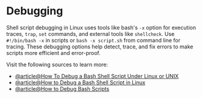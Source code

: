 # Debugging

Shell script debugging in Linux uses tools like bash's `-x` option for execution traces, `trap`, `set` commands, and external tools like `shellcheck`. Use `#!/bin/bash -x` in scripts or `bash -x script.sh` from command line for tracing. These debugging options help detect, trace, and fix errors to make scripts more efficient and error-proof.

Visit the following sources to learn more:

- [@article@How To Debug a Bash Shell Script Under Linux or UNIX](https://www.cyberciti.biz/tips/debugging-shell-script.html)
- [@article@How to Debug a Bash Shell Script in Linux](https://www.linuxtechi.com/debugging-shell-scripts-in-linux/)
- [@article@How to Debug Bash Scripts](https://thelinuxcode.com/debug-bash-script/)

